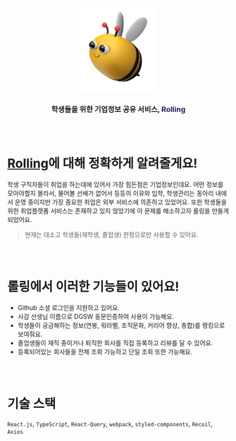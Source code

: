 <div align="center">
    <img src="./src/assets/icons/Logo/bee.png" width="35%"  alt="이미지 없음" />
    <h3>학생들을 위한 기업정보 공유 서비스, <span style="color:#1C1F5B">Rolling</span></h3>
</div>

<br />
<br />

# [Rolling](https://rolling.stubee.kr)에 대해 정확하게 알려줄게요!

학생 구직자들이 취업을 하는데에 있어서 가장 힘든점은 기업정보인데요. 어떤 정보를 모아야할지 몰라서, 물어볼 선배가 없어서 등등의 이유와 입학, 학생관리는 동아리 내에서 운영 중이지만 가장 중요한 취업은 외부 서비스에 의존하고 있었어요. 또한 학생들을 위한 취업플랫폼 서비스는 존재하고 있지 않았기에 이 문제를 해소하고자 롤링을 만들게 되었어요.

> 현재는 대소고 학생들(재학생, 졸업생) 한정으로만 사용할 수 있어요.

<br />
<br />

# 롤링에서 이러한 기능들이 있어요!

- Github 소셜 로그인을 지원하고 있어요.
- 사감 선생님 이름으로 DGSW 동문인증하여 사용이 가능해요.
- 학생들이 궁금해하는 정보(연봉, 워라벨, 조직문화, 커리어 향상, 총합)를 랭킹으로 보여줘요.
- 졸업생들이 재직 중이거나 퇴직한 회사를 직접 등록하고 리뷰를 달 수 있어요.
- 등록되어있는 회사들을 전체 조회 가능하고 단일 조회 또한 가능해요.

<br />
<br />


# 기술 스택
`React.js`, `TypeScript`, `React-Query`, `webpack`,
`styled-components`, `Recoil`, `Axios`